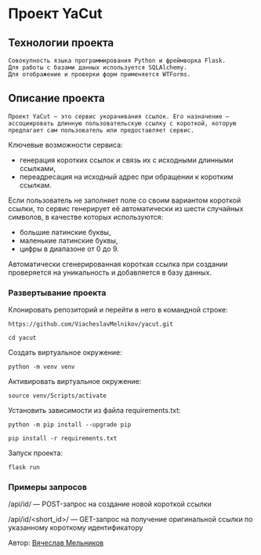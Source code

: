 # Проект YaCut

## Технологии проекта
    Совокупность языка программирования Python и фреймворка Flask.
    Для работы с базами данных используется SQLAlchemy.
    Для отображение и проверки форм применяется WTForms.

## Описание проекта

    Проект YaCut — это сервис укорачивания ссылок. Его назначение — ассоциировать длинную пользовательскую ссылку с короткой, которую предлагает сам пользователь или предоставляет сервис.

Ключевые возможности сервиса:

* генерация коротких ссылок и связь их с исходными длинными ссылками,
* переадресация на исходный адрес при обращении к коротким ссылкам.

Если пользователь не заполняет поле со своим вариантом короткой ссылки, то сервис генерирует её автоматически из шести случайных символов, в качестве которых используются:

* большие латинские буквы,
* маленькие латинские буквы,
* цифры в диапазоне от 0 до 9.

Автоматически сгенерированная короткая ссылка при создании проверяется на уникальность и добавляется в базу данных.

### Развертывание проекта

Клонировать репозиторий и перейти в него в командной строке:

```
https://github.com/ViacheslavMelnikov/yacut.git
```

```
cd yacut
```

Cоздать виртуальное окружение:

```
python -m venv venv
```

Активировать виртуальное окружение:

```
source venv/Scripts/activate
```

Установить зависимости из файла requirements.txt:

```
python -m pip install --upgrade pip
```

```
pip install -r requirements.txt
```

Запуск проекта:

```
flask run
```

### Примеры запросов

/api/id/ — POST-запрос на создание новой короткой ссылки


/api/id/<short_id>/ — GET-запрос на получение оригинальной ссылки по указанному короткому идентификатору



Автор: [Вячеслав Мельников](https://github.com/ViacheslavMelnikov)